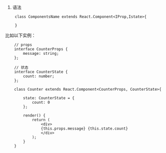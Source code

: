 1. 语法

        class ComponentsName extends React.Component<IProp,Istate>{

        }

  比如以下实例：

        // props
        interface CounterProps {
            message: string;
        };

        // 状态
        interface CounterState {
            count: number;
        };

        class Counter extends React.Component<CounterProps, CounterState>{
           
            state: CounterState = {
                count: 0
            };

            render() {
                return (
                    <div>
                    {this.props.message} {this.state.count}
                    </div>
                );
            }
        }